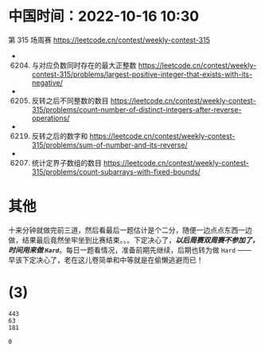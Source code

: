 
# 中国时间：2022-10-16 10:30

第 315 场周赛 https://leetcode.cn/contest/weekly-contest-315
- 6204. 与对应负数同时存在的最大正整数 https://leetcode.cn/contest/weekly-contest-315/problems/largest-positive-integer-that-exists-with-its-negative/
- 6205. 反转之后不同整数的数目 https://leetcode.cn/contest/weekly-contest-315/problems/count-number-of-distinct-integers-after-reverse-operations/
- 6219. 反转之后的数字和 https://leetcode.cn/contest/weekly-contest-315/problems/sum-of-number-and-its-reverse/
- 6207. 统计定界子数组的数目 https://leetcode.cn/contest/weekly-contest-315/problems/count-subarrays-with-fixed-bounds/

# 其他

十来分钟就做完前三道，然后看最后一题估计是个二分，随便一边点点东西一边做，结果最后竟然坐牢坐到比赛结束。。。下定决心了，***以后周赛双周赛不参加了，时间用来做 `Hard`***。每日一题看情况，准备前期先继续，后期也转为做 `Hard` —— 早该下定决心了，老在这儿卷简单和中等就是在偷懒逃避而已！

# (3)

```
443
63
181

0
```

